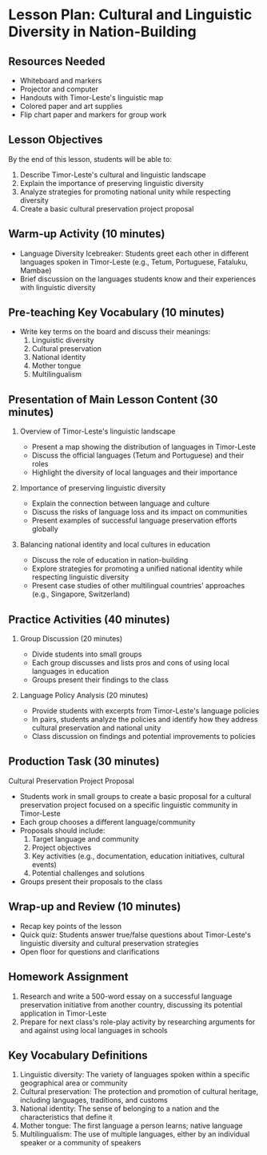 # Lesson Plan: Cultural and Linguistic Diversity in Nation-Building

## Resources Needed

- Whiteboard and markers
- Projector and computer
- Handouts with Timor-Leste's linguistic map
- Colored paper and art supplies
- Flip chart paper and markers for group work

## Lesson Objectives

By the end of this lesson, students will be able to:
1. Describe Timor-Leste's cultural and linguistic landscape
2. Explain the importance of preserving linguistic diversity
3. Analyze strategies for promoting national unity while respecting diversity
4. Create a basic cultural preservation project proposal

## Warm-up Activity (10 minutes)

- Language Diversity Icebreaker: Students greet each other in different languages spoken in Timor-Leste (e.g., Tetum, Portuguese, Fataluku, Mambae)
- Brief discussion on the languages students know and their experiences with linguistic diversity

## Pre-teaching Key Vocabulary (10 minutes)

- Write key terms on the board and discuss their meanings:
  1. Linguistic diversity
  2. Cultural preservation
  3. National identity
  4. Mother tongue
  5. Multilingualism

## Presentation of Main Lesson Content (30 minutes)

1. Overview of Timor-Leste's linguistic landscape
   - Present a map showing the distribution of languages in Timor-Leste
   - Discuss the official languages (Tetum and Portuguese) and their roles
   - Highlight the diversity of local languages and their importance

2. Importance of preserving linguistic diversity
   - Explain the connection between language and culture
   - Discuss the risks of language loss and its impact on communities
   - Present examples of successful language preservation efforts globally

3. Balancing national identity and local cultures in education
   - Discuss the role of education in nation-building
   - Explore strategies for promoting a unified national identity while respecting linguistic diversity
   - Present case studies of other multilingual countries' approaches (e.g., Singapore, Switzerland)

## Practice Activities (40 minutes)

1. Group Discussion (20 minutes)
   - Divide students into small groups
   - Each group discusses and lists pros and cons of using local languages in education
   - Groups present their findings to the class

2. Language Policy Analysis (20 minutes)
   - Provide students with excerpts from Timor-Leste's language policies
   - In pairs, students analyze the policies and identify how they address cultural preservation and national unity
   - Class discussion on findings and potential improvements to policies

## Production Task (30 minutes)

Cultural Preservation Project Proposal
- Students work in small groups to create a basic proposal for a cultural preservation project focused on a specific linguistic community in Timor-Leste
- Each group chooses a different language/community
- Proposals should include:
  1. Target language and community
  2. Project objectives
  3. Key activities (e.g., documentation, education initiatives, cultural events)
  4. Potential challenges and solutions
- Groups present their proposals to the class

## Wrap-up and Review (10 minutes)

- Recap key points of the lesson
- Quick quiz: Students answer true/false questions about Timor-Leste's linguistic diversity and cultural preservation strategies
- Open floor for questions and clarifications

## Homework Assignment

1. Research and write a 500-word essay on a successful language preservation initiative from another country, discussing its potential application in Timor-Leste
2. Prepare for next class's role-play activity by researching arguments for and against using local languages in schools

## Key Vocabulary Definitions

1. Linguistic diversity: The variety of languages spoken within a specific geographical area or community
2. Cultural preservation: The protection and promotion of cultural heritage, including languages, traditions, and customs
3. National identity: The sense of belonging to a nation and the characteristics that define it
4. Mother tongue: The first language a person learns; native language
5. Multilingualism: The use of multiple languages, either by an individual speaker or a community of speakers
